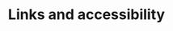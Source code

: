 ---
title: Links and accessibility
excerpt: Links are the foundation of the Web. An accordion is probably one of the most used components across the Web and provides a simple way of expanding and hiding content.
tags:
  - snippet
  - accessibility
---